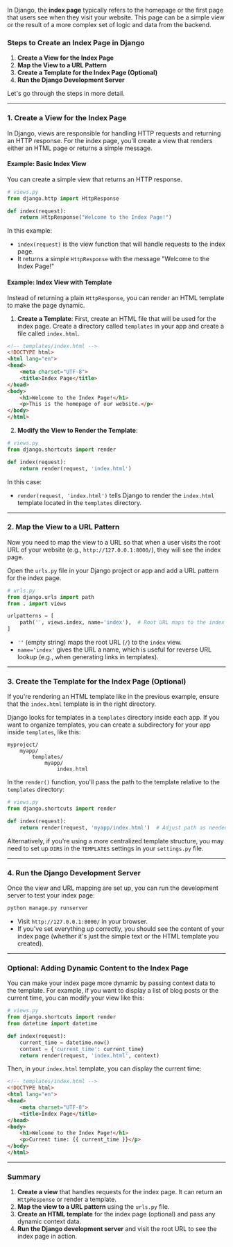 In Django, the **index page** typically refers to the homepage or the first page that users see when they visit your website. This page can be a simple view or the result of a more complex set of logic and data from the backend.

### Steps to Create an Index Page in Django

1. **Create a View for the Index Page**
2. **Map the View to a URL Pattern**
3. **Create a Template for the Index Page (Optional)**
4. **Run the Django Development Server**
   
Let's go through the steps in more detail.

---

### 1. **Create a View for the Index Page**

In Django, views are responsible for handling HTTP requests and returning an HTTP response. For the index page, you'll create a view that renders either an HTML page or returns a simple message.

#### Example: Basic Index View

You can create a simple view that returns an HTTP response.

```python
# views.py
from django.http import HttpResponse

def index(request):
    return HttpResponse("Welcome to the Index Page!")
```

In this example:
- `index(request)` is the view function that will handle requests to the index page.
- It returns a simple `HttpResponse` with the message "Welcome to the Index Page!"

#### Example: Index View with Template

Instead of returning a plain `HttpResponse`, you can render an HTML template to make the page dynamic.

1. **Create a Template**: First, create an HTML file that will be used for the index page. Create a directory called `templates` in your app and create a file called `index.html`.

```html
<!-- templates/index.html -->
<!DOCTYPE html>
<html lang="en">
<head>
    <meta charset="UTF-8">
    <title>Index Page</title>
</head>
<body>
    <h1>Welcome to the Index Page!</h1>
    <p>This is the homepage of our website.</p>
</body>
</html>
```

2. **Modify the View to Render the Template**:

```python
# views.py
from django.shortcuts import render

def index(request):
    return render(request, 'index.html')
```

In this case:
- `render(request, 'index.html')` tells Django to render the `index.html` template located in the `templates` directory.

---

### 2. **Map the View to a URL Pattern**

Now you need to map the view to a URL so that when a user visits the root URL of your website (e.g., `http://127.0.0.1:8000/`), they will see the index page.

Open the `urls.py` file in your Django project or app and add a URL pattern for the index page.

```python
# urls.py
from django.urls import path
from . import views

urlpatterns = [
    path('', views.index, name='index'),  # Root URL maps to the index view
]
```

- `''` (empty string) maps the root URL (`/`) to the `index` view.
- `name='index'` gives the URL a name, which is useful for reverse URL lookup (e.g., when generating links in templates).

---

### 3. **Create the Template for the Index Page (Optional)**

If you're rendering an HTML template like in the previous example, ensure that the `index.html` template is in the right directory.

Django looks for templates in a `templates` directory inside each app. If you want to organize templates, you can create a subdirectory for your app inside `templates`, like this:

```
myproject/
    myapp/
        templates/
            myapp/
                index.html
```

In the `render()` function, you'll pass the path to the template relative to the `templates` directory:

```python
# views.py
from django.shortcuts import render

def index(request):
    return render(request, 'myapp/index.html')  # Adjust path as needed
```

Alternatively, if you're using a more centralized template structure, you may need to set up `DIRS` in the `TEMPLATES` settings in your `settings.py` file.

---

### 4. **Run the Django Development Server**

Once the view and URL mapping are set up, you can run the development server to test your index page:

```bash
python manage.py runserver
```

- Visit `http://127.0.0.1:8000/` in your browser.
- If you've set everything up correctly, you should see the content of your index page (whether it's just the simple text or the HTML template you created).

---

### Optional: Adding Dynamic Content to the Index Page

You can make your index page more dynamic by passing context data to the template. For example, if you want to display a list of blog posts or the current time, you can modify your view like this:

```python
# views.py
from django.shortcuts import render
from datetime import datetime

def index(request):
    current_time = datetime.now()
    context = {'current_time': current_time}
    return render(request, 'index.html', context)
```

Then, in your `index.html` template, you can display the current time:

```html
<!-- templates/index.html -->
<!DOCTYPE html>
<html lang="en">
<head>
    <meta charset="UTF-8">
    <title>Index Page</title>
</head>
<body>
    <h1>Welcome to the Index Page!</h1>
    <p>Current time: {{ current_time }}</p>
</body>
</html>
```

---

### Summary

1. **Create a view** that handles requests for the index page. It can return an `HttpResponse` or render a template.
2. **Map the view to a URL pattern** using the `urls.py` file.
3. **Create an HTML template** for the index page (optional) and pass any dynamic context data.
4. **Run the Django development server** and visit the root URL to see the index page in action.
